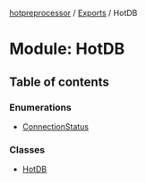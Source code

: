 [hotpreprocessor](../README.md) / [Exports](../modules.md) / HotDB

# Module: HotDB

## Table of contents

### Enumerations

- [ConnectionStatus](../enums/hotdb.connectionstatus.md)

### Classes

- [HotDB](../classes/hotdb.hotdb-1.md)
